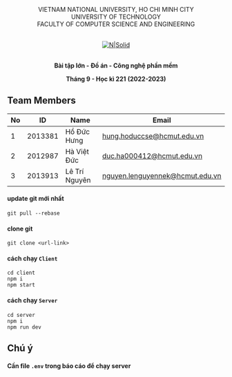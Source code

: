 <div align="center">
VIETNAM NATIONAL UNIVERSITY, HO CHI MINH CITY
<br />
UNIVERSITY OF TECHNOLOGY
<br />
FACULTY OF COMPUTER SCIENCE AND ENGINEERING
<br />
<br />

[![N|Solid](http://e-learning.hcmut.edu.vn/theme/boost/pix/logo.png)](https://www.hcmut.edu.vn/vi)
<br />
<br />

**Bài tập lớn - Đồ án - Công nghệ phần mềm**

**Tháng 9 - Học kì 221**
**(2022-2023)**

</div>

## Team Members

|  No | ID  | Name | Email |
| --- | --- |  --- |  ---  |
|  1  |  2013381   |  Hồ Đức Hưng    |   hung.hoduccse@hcmut.edu.vn    |
|  2  |  2012987   |   Hà Việt Đức   |   duc.ha000412@hcmut.edu.vn    |
|  3  |  2013913   | Lê Trí Nguyên      |  nguyen.lenguyennek@hcmut.edu.vn     |

#### update git mới nhất
`git pull --rebase`

#### clone git
`git clone <url-link>`

#### cách chạy  `Client`
`cd client` <br/>
`npm i` <br/>
`npm start`

#### cách chạy `Server`
`cd server` <br/>
`npm i` <br/>
`npm run dev` <br/>


## Chú ý
#### Cần file `.env` trong báo cáo để chạy server
